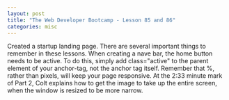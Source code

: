 ```yaml
---
layout: post
title: "The Web Developer Bootcamp - Lesson 85 and 86"
categories: misc
---
```


Created a startup landing page. There are several important things to remember in these lessons. When creating a nave bar, the home button needs to be active. To do this, simply add class="active" to the parent element of your anchor-tag, not the anchor tag itself. Remember that %, rather than pixels, will keep your page responsive. At the 2:33 minute mark of Part 2, Colt explains how to get the image to take up the entire screen, when the window is resized to be more narrow.